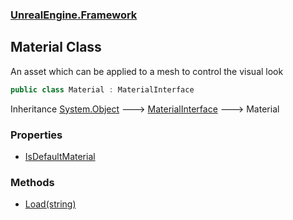 ### [UnrealEngine.Framework](./UnrealEngine-Framework.md 'UnrealEngine.Framework')
## Material Class
An asset which can be applied to a mesh to control the visual look  
```csharp
public class Material : MaterialInterface
```
Inheritance [System.Object](https://docs.microsoft.com/en-us/dotnet/api/System.Object 'System.Object') &#129106; [MaterialInterface](./UnrealEngine-Framework-MaterialInterface.md 'UnrealEngine.Framework.MaterialInterface') &#129106; Material  
### Properties
- [IsDefaultMaterial](./UnrealEngine-Framework-Material-IsDefaultMaterial.md 'UnrealEngine.Framework.Material.IsDefaultMaterial')
### Methods
- [Load(string)](./UnrealEngine-Framework-Material-Load(string).md 'UnrealEngine.Framework.Material.Load(string)')
